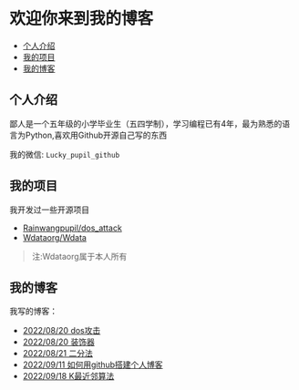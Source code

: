 # 欢迎你来到我的博客

- [个人介绍](#个人介绍)
- [我的项目](#我的项目)
- [我的博客](#我的博客)

## 个人介绍
鄙人是一个五年级的小学毕业生（五四学制），学习编程已有4年，最为熟悉的语言为Python,喜欢用Github开源自己写的东西

我的微信: `Lucky_pupil_github`

## 我的项目
我开发过一些开源项目
- [Rainwangpupil/dos_attack](https://github.com/Rainwangpupil/dos_attack)
- [Wdataorg/Wdata](https://github.com/Wdataorg/Wdata)
> 注:Wdataorg属于本人所有

## 我的博客
我写的博客：
- [2022/08/20 dos攻击](https://Rainwangpupil.github.io/blog/2022-08-20-dos_attack.html)
- [2022/08/20 装饰器](https://Rainwangpupil.github.io/blog/2022-08-20-Zhuangshi.html)
- [2022/08/21 二分法](https://Rainwangpupil.github.io/blog/2022-08-21-Two-Fen.html)
- [2022/09/11 如何用github搭建个人博客](https://Rainwangpupil.github.io/blog/2022-09-11-blog-github.html)
- [2022/09/18 K最近邻算法](https://Rainwangpupil.github.io/blog/2022-09-18-Knn.html)